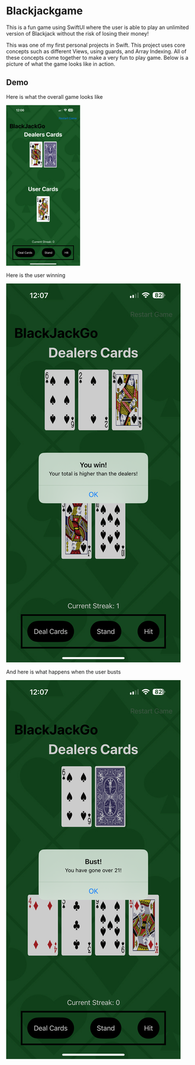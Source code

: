 # Blackjackgame
This is a fun game using SwiftUI where the user is able to play an unlimited version of Blackjack without the risk of losing their money!

This was one of my first personal projects in Swift. This project uses core concepts such as different Views, using guards, and Array Indexing. All of these concepts come together to make a very fun to play game. Below is a picture of what the game looks like in action.

## Demo
Here is what the overall game looks like

<img src="assets/demo/IMG_1034.PNG" width="200">

Here is the user winning

![Demo game](assets/demo/IMG_1035.PNG) 


And here is what happens when the user busts

![Demo game](assets/demo/IMG_1036.PNG) 
